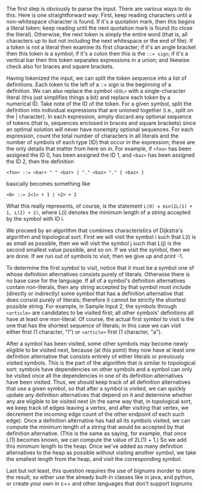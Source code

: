 The first step is obviously to parse the input. There are various ways to do this. Here is one straightforward way: First, 
keep reading characters until a non-whitespace character is found. If it's a quotation mark, then this begins a literal token; 
keep reading until the next quotation mark is found (to close the literal). Otherwise, the next token is simply the entire word 
(that is, all characters up to but not including the next whitespace or the end of file). 
If a token is not a literal then examine its first character; if it's an angle bracket then this token is a symbol; 
if it's a colon then this is the ```::= sign```; if it's a vertical bar then this token separates expressions in a union; 
and likewise check also for braces and square brackets.

Having tokenized the input, we can split the token sequence into a list of definitions. Each token to the left of a ::= sign is the 
beginning of a definition. We can also replace the symbol ```<EOL>``` with a single-character literal (this just simplifies things a bit) and
replace each token by a numerical ID. Take note of the ID of the <essay> token. For a given symbol, split the definition into individual
expressions that are unioned together (i.e., split on the | character). 
In each expression, simply discard any optional sequence of tokens 
(that is, sequences enclosed in braces and square brackets) since an optimal solution will never have nonempty optional sequences. 
For each expression, count the total number of characters in all literals and the number of symbols of each type (ID) that occur in the 
expression; these are the only details that matter from here on in. For example, if ```<foo>``` has been assigned the ID 0, <bar> has been 
assigned the ID 1, and ```<baz>``` has been assigned the ID 2, then the definition

```
<foo> ::= <bar> " " <bar> | "." <baz> "." { <baz> }
```
basically becomes something like
```
<0> ::= 2<1> + 1 | <2> + 2
```

What this really represents, of course, is the statement ```L(0) = min(2L(1) + 1, L(2) + 2)```, where L(i) 
denotes the minimum length of a string accepted by the symbol with ID i.

We proceed by an algorithm that combines characteristics of Dijkstra's algorithm and topological sort. First we will visit the symbol i
such that L(i) is as small as possible, then we will visit the symbol j such that L(j) is the second smallest value possible, and so on.
If we visit the <essay> symbol, then we are done. If we run out of symbols to visit, then we give up and print -1.

To determine the first symbol to visit, 
notice that it must be a symbol one of whose definition alternatives consists purely of literals.
Otherwise there is no base case for the language. If all of a symbol's definition alternatives contain non-literals, 
then any string accepted by that symbol must include (directly or indirectly) some symbol that has a definition alternative that does
consist purely of literals; therefore it cannot be strictly the shortest possible string. For example, in Sample Input 2, 
the symbols <noun> through ```<article>``` are candidates to be visited first; all other symbols'
definitions all have at least one non-literal. Of course, the actual first symbol to visit is the one that has the shortest sequence of 
literals; in this case we can visit either 
<pronoun> first (1 character, "I") or ```<article>``` first (1 character, "a").

After a symbol has been visited, some other symbols may become newly eligible to be visited next, because (at this point) they now have 
at least one definition alternative that consists entirely of either literals or previously visited symbols. This is the part of the 
algorithm that is similar to topological sort: symbols have dependencies on other symbols and a symbol can only be visited once all the
dependencies in one of its definition alternatives have been visited. Thus, we should keep track of all definition alternatives that use
a given symbol, so that after a symbol is visited, we can quickly update any definition alternatives that depend on it and determine 
whether any are eligible to be visited next (in the same way that, in topological sort, we keep track of edges leaving a vertex, and 
after visiting that vertex, we decrement the incoming edge count of the other endpoint of each such edge).
Once a definition alternative has had all its symbols visited, we can compute the minimum length of a string that would be accepted by 
that definition alternative. (This is the same as saying, for example, 
that once L(1) becomes known, we can compute the value of 2L(1) + 1.) So we add this minimum length to the heap. 
Once we've added as many definition alternatives to the heap as possible without visiting another symbol, we take the smallest length 
from the heap, and visit the corresponding symbol.

Last but not least, this question requires the use of bignums inorder to store the result, so either use the already built-in classes
like in java, and python, or create your own in c++ and other languages that don't support bignums
